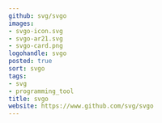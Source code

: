 ```yaml
---
github: svg/svgo
images:
- svgo-icon.svg
- svgo-ar21.svg
- svgo-card.png
logohandle: svgo
posted: true
sort: svgo
tags:
- svg
- programming_tool
title: svgo
website: https://www.github.com/svg/svgo
---
```

